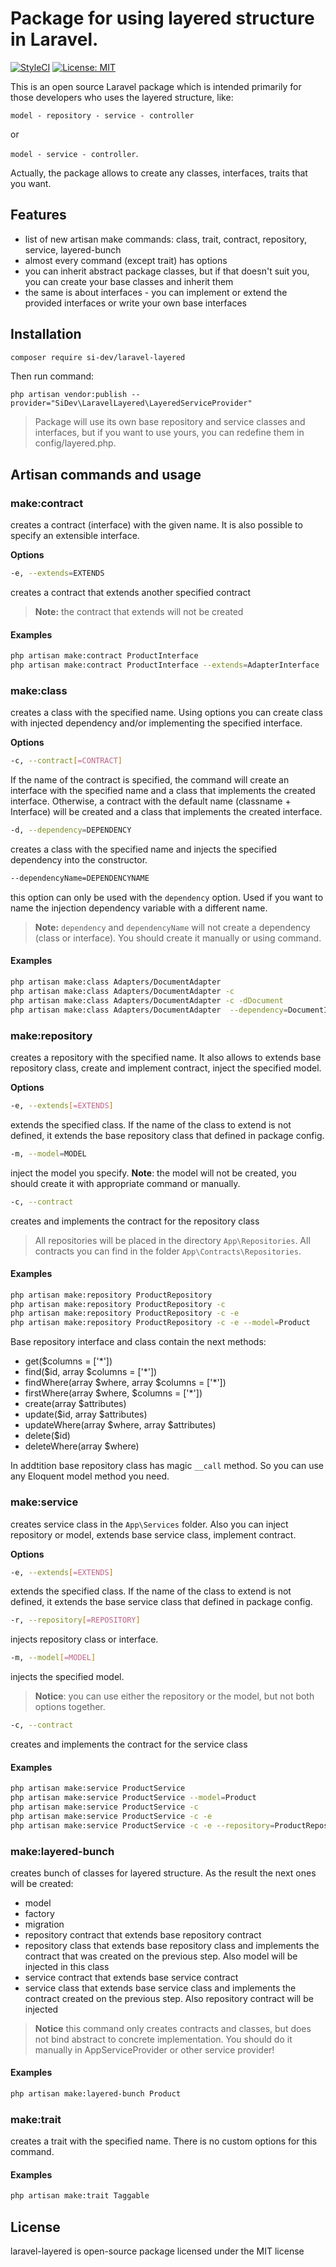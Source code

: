 # Package for using layered structure in Laravel.
[![StyleCI](https://github.styleci.io/repos/228944265/shield?branch=master)](https://github.styleci.io/repos/228944265) [![License: MIT](https://img.shields.io/badge/License-MIT-yellow.svg)](https://opensource.org/licenses/MIT)

This is an open source Laravel package which is intended primarily for those developers who uses the layered structure, like:

`model - repository - service - controller`

or

`model - service - controller`.

Actually, the package allows to create any classes, interfaces, traits that you want. 

## Features
- list of new artisan make commands: class, trait, contract, repository, service, layered-bunch
- almost every command (except trait) has options
- you can inherit abstract package classes, but if that doesn't suit you, you can create your base classes and inherit them
- the same is about interfaces - you can implement or extend the provided interfaces or write your own base interfaces

## Installation

```bash
composer require si-dev/laravel-layered
```

Then run command:  

`php artisan vendor:publish --provider="SiDev\LaravelLayered\LayeredServiceProvider"`

> Package will use its own base repository and service classes and interfaces, but if you want to use yours, you can redefine them in config/layered.php.

## Artisan commands and usage

### make:contract

creates a contract (interface) with the given name. It is also possible to specify an extensible interface.

**Options**

```bash
-e, --extends=EXTENDS
```
creates a contract that extends another specified contract

> **Note:** the contract that extends will not be created 

#### Examples

```bash
php artisan make:contract ProductInterface
php artisan make:contract ProductInterface --extends=AdapterInterface
```

### make:class

creates a class with the specified name. Using options you can create class with injected dependency and/or implementing the specified interface.

**Options**
```bash
-c, --contract[=CONTRACT]
```
If the name of the contract is specified, the command will create an interface with the specified name and a class that implements the created interface. Otherwise, a contract with the default name (classname + Interface) will be created and a class that implements the created interface. 

```bash
-d, --dependency=DEPENDENCY
```
creates a class with the specified name and injects the specified dependency into the constructor. 

```bash
--dependencyName=DEPENDENCYNAME
```
this option can only be used with the `dependency` option. Used if you want to name the injection dependency variable with a different name.

> **Note:** `dependency` and `dependencyName` will not create a dependency (class or interface). You should create it manually or using command.

#### Examples

```bash
php artisan make:class Adapters/DocumentAdapter
php artisan make:class Adapters/DocumentAdapter -c
php artisan make:class Adapters/DocumentAdapter -c -dDocument
php artisan make:class Adapters/DocumentAdapter  --dependency=DocumentInterface --dependencyName=document
```

### make:repository

creates a repository with the specified name. It also allows to extends base repository class, create and implement contract, inject the specified model.

**Options**

```bash
-e, --extends[=EXTENDS]
```

extends the specified class. If the name of the class to extend is not defined, it extends the base repository class that defined in package config.

```bash
-m, --model=MODEL
```

inject the model you specify. **Note**: the model will not be created, you should create it with appropriate command or manually.

```bash
-c, --contract
```

creates and implements the contract for the repository class

> All repositories will be placed in the directory `App\Repositories`. All contracts you can find in the folder `App\Contracts\Repositories`.

#### Examples

```bash
php artisan make:repository ProductRepository
php artisan make:repository ProductRepository -c
php artisan make:repository ProductRepository -c -e
php artisan make:repository ProductRepository -c -e --model=Product
```

Base repository interface and class contain the next methods:
- get($columns = ['*'])
- find($id, array $columns = ['*'])
- findWhere(array $where, array $columns = ['*'])
- firstWhere(array $where, $columns = ['*'])
- create(array $attributes)
- update($id, array $attributes)
- updateWhere(array $where, array $attributes)
- delete($id)
- deleteWhere(array $where)

In addtition base repository class has magic `__call` method. So you can use any Eloquent model method you need. 


### make:service

creates service class in the `App\Services` folder. Also you can inject repository or model, extends base service class, implement contract.

**Options**

```bash
-e, --extends[=EXTENDS]
```

extends the specified class. If the name of the class to extend is not defined, it extends the base service class that defined in package config.

```bash
-r, --repository[=REPOSITORY]
```

injects repository class or interface. 

```bash
-m, --model[=MODEL]
```

injects the specified model.

> **Notice**: you can use either the repository or the model, but not both options together. 

```bash
-c, --contract
```

creates and implements the contract for the service class

#### Examples

```bash
php artisan make:service ProductService
php artisan make:service ProductService --model=Product
php artisan make:service ProductService -c
php artisan make:service ProductService -c -e
php artisan make:service ProductService -c -e --repository=ProductRepository
```

### make:layered-bunch

creates bunch of classes for layered structure. As the result the next ones will be created:
- model
- factory
- migration
- repository contract that extends base repository contract
- repository class that extends base repository class and implements the contract that was created on the previous step. Also model will be injected in this class
- service contract that extends base service contract
- service class that extends base service class and implements the contract created on the previous step. Also repository contract will be injected

> **Notice** this command only creates contracts and classes, but does not bind abstract to concrete implementation. You should do it manually in AppServiceProvider or other service provider!

#### Examples

```bash
php artisan make:layered-bunch Product
```

### make:trait

creates a trait with the specified name. There is no custom options for this command. 

#### Examples

```bash
php artisan make:trait Taggable
```


## License

laravel-layered is open-source package licensed under the MIT license
